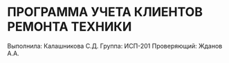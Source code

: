 # ПРОГРАММА УЧЕТА КЛИЕНТОВ РЕМОНТА ТЕХНИКИ
Выполнила: Калашникова С.Д.
Группа: ИСП-201
Проверяющий: Жданов А.А.
